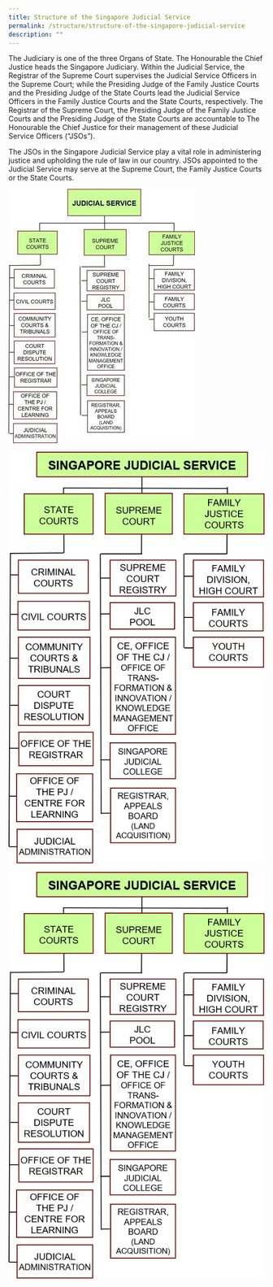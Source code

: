 ```yaml
---
title: Structure of the Singapore Judicial Service
permalink: /structure/structure-of-the-singapore-judicial-service
description: ""
---
```

The Judiciary is one of the three Organs of State. The Honourable the Chief Justice heads the Singapore Judiciary. Within the Judicial Service, the Registrar of the Supreme Court supervises the Judicial Service Officers in the Supreme Court; while the Presiding Judge of the Family Justice Courts and the Presiding Judge of the State Courts lead the Judicial Service Officers in the Family Justice Courts and the State Courts, respectively. The Registrar of the Supreme Court, the Presiding Judge of the Family Justice Courts and the Presiding Judge of the State Courts are accountable to The Honourable the Chief Justice for their management of these Judicial Service Officers (“JSOs”).

The JSOs in the Singapore Judicial Service play a vital role in administering justice and upholding the rule of law in our country. JSOs appointed to the Judicial Service may serve at the Supreme Court, the Family Justice Courts or the State Courts.

![Structure of SJS](/images/Structure%20of%20SJS.jpg)

![Structure of the SJS](/images/JS%20Org%20Chart.jpg)

<img src="/images/JS%20Org%20Chart.jpg" 
     style="width:1280px;
            height:800px;" />